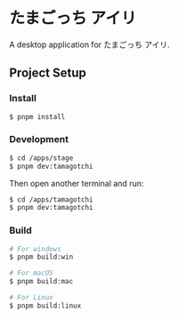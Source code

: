# たまごっち アイリ

A desktop application for たまごっち アイリ.

## Project Setup

### Install

```bash
$ pnpm install
```

### Development

```bash
$ cd /apps/stage
$ pnpm dev:tamagotchi
```

Then open another terminal and run:

```bash
$ cd /apps/tamagotchi
$ pnpm dev:tamagotchi
```

### Build

```bash
# For windows
$ pnpm build:win

# For macOS
$ pnpm build:mac

# For Linux
$ pnpm build:linux
```

